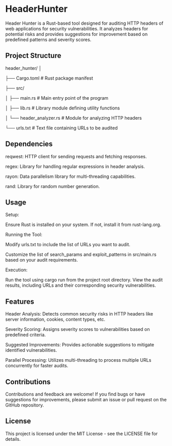 ﻿# HeaderHunter

Header Hunter is a Rust-based tool designed for auditing HTTP headers of web applications for security vulnerabilities. It analyzes headers for potential risks and provides suggestions for improvement based on predefined patterns and severity scores.

## Project Structure

header_hunter/
│

├── Cargo.toml          # Rust package manifest

├── src/

│   ├── main.rs         # Main entry point of the program

│   ├── lib.rs          # Library module defining utility functions

│   └── header_analyzer.rs  # Module for analyzing HTTP headers

└── urls.txt             # Text file containing URLs to be audited


## Dependencies

reqwest: HTTP client for sending requests and fetching responses.

regex: Library for handling regular expressions in header analysis.

rayon: Data parallelism library for multi-threading capabilities.

rand: Library for random number generation.

## Usage

Setup:

Ensure Rust is installed on your system. If not, install it from rust-lang.org.

Running the Tool:

Modify urls.txt to include the list of URLs you want to audit.

Customize the list of search_params and exploit_patterns in src/main.rs based on your audit requirements.

Execution:

Run the tool using cargo run from the project root directory.
View the audit results, including URLs and their corresponding security vulnerabilities.

## Features

Header Analysis: Detects common security risks in HTTP headers like server information, cookies, content types, etc.

Severity Scoring: Assigns severity scores to vulnerabilities based on predefined criteria.

Suggested Improvements: Provides actionable suggestions to mitigate identified vulnerabilities.

Parallel Processing: Utilizes multi-threading to process multiple URLs concurrently for faster audits.

## Contributions

Contributions and feedback are welcome! If you find bugs or have suggestions for improvements, please submit an issue or pull request on the GitHub repository.

## License

This project is licensed under the MIT License - see the LICENSE file for details.
